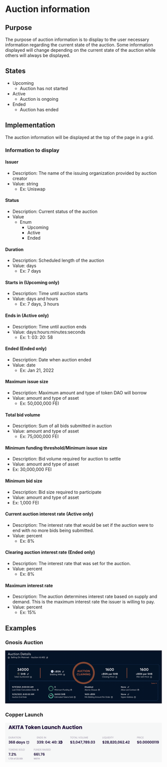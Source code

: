 # Auction information

## Purpose

The purpose of auction information is to display to the user necessary information regarding the current state of the auction. Some information displayed will change depending on the current state of the auction while others will always be displayed.

## States

- Upcoming
  - Auction has not started
- Active
  - Auction is ongoing
- Ended
  - Auction has ended

## Implementation

The auction information will be displayed at the top of the page in a grid.

### Information to display

#### Issuer

- Description: The name of the issuing organization provided by auction creator
- Value: string
  - Ex: Uniswap

#### Status

- Description: Current status of the auction
- Value
  - Enum
    - Upcoming
    - Active
    - Ended

#### Duration

- Description: Scheduled length of the auction
- Value: days
  - Ex: 7 days

#### Starts in (Upcoming only)

- Description: Time until auction starts
- Value: days and hours
  - Ex: 7 days, 3 hours

#### Ends in (Active only)

- Description: Time until auction ends
- Value: days:hours:minutes:seconds
  - Ex: 1: 03: 20: 58

#### Ended (Ended only)

- Description: Date when auction ended
- Value: date
  - Ex: Jan 21, 2022

#### Maximum issue size

- Description: Maximum amount and type of token DAO will borrow
- Value: amount and type of asset
  - Ex: 50,000,000 FEI

#### Total bid volume

- Description: Sum of all bids submitted in auction
- Value: amount and type of asset
  - Ex: 75,000,000 FEI

#### Minimum funding threshold/Minimum issue size

- Description: Bid volume required for auction to settle
- Value: amount and type of asset
- Ex: 30,000,000 FEI

#### Minimum bid size

- Description: Bid size required to participate
- Value: amount and type of asset
- Ex: 1,000 FEI

#### Current auction interest rate (Active only)

- Description: The interest rate that would be set if the auction were to end with no more bids being submitted.
- Value: percent
  - Ex: 8%

#### Clearing auction interest rate (Ended only)

- Description: The interest rate that was set for the auction.
- Value: percent
  - Ex: 8%

#### Maximum interest rate

- Description: The auction determines interest rate based on supply and demand. This is the maximum interest rate the issuer is willing to pay.
- Value: percent
  - Ex: 15%

## Examples

### Gnosis Auction

![](../../../assets/gnosis/auction_details.png)

### Copper Launch

![](../../../assets/copper/auction_details.png)
